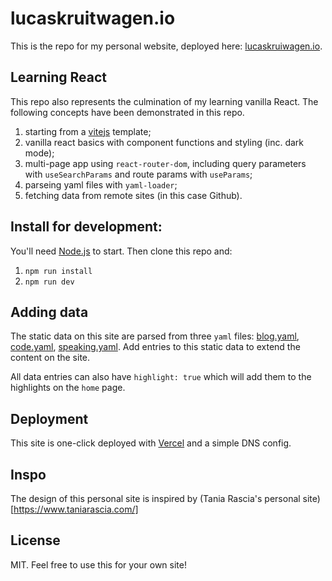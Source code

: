 # lucaskruitwagen.io

This is the repo for my personal website, deployed here: [lucaskruiwagen.io](http://lucaskruitwagen.io). 

## Learning React

This repo also represents the culmination of my learning vanilla React. The following concepts have been demonstrated in this repo.

1. starting from a [vitejs](https://vitejs.dev/) template;
2. vanilla react basics with component functions and styling (inc. dark mode);
3. multi-page app using `react-router-dom`, including query parameters with `useSearchParams` and route params with `useParams`;
4. parseing yaml files with `yaml-loader`;
5. fetching data from remote sites (in this case Github).

## Install for development:

You'll need [Node.js](https://nodejs.org/en/download/package-manager) to start. Then clone this repo and:

1. `npm run install`
2. `npm run dev`

## Adding data

The static data on this site are parsed from three `yaml` files: [blog.yaml](data/blog.yaml), [code.yaml](data/code.yaml), [speaking.yaml](data/speaking.yaml). Add entries to this static data to extend the content on the site.

All data entries can also have `highlight: true` which will add them to the highlights on the `home` page.

## Deployment

This site is one-click deployed with [Vercel](https://vercel.com/) and a simple DNS config.

## Inspo

The design of this personal site is inspired by (Tania Rascia's personal site)[https://www.taniarascia.com/]

## License

MIT. Feel free to use this for your own site!
